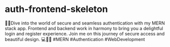 # auth-frontend-skeleton
🌟🚀Dive into the world of secure and seamless authentication with my MERN stack app. Frontend and backend work in harmony to bring you a delightful login and register experience. Join me on this journey of secure access and beautiful design. 💻🔐🌟 #MERN #Authentication #WebDevelopment
